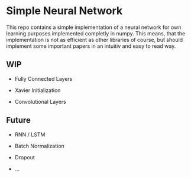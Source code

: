# Simple Neural Network
This repo contains a simple implementation of a neural network for own learning purposes implemented completly in numpy. This means, that the implementation is not as efficient as other libraries of course, but should implement some important papers in an intuitiv and easy to read way.

## WIP
- Fully Connected Layers

- Xavier Initialization

- Convolutional Layers

## Future

- RNN / LSTM

- Batch Normalization

- Dropout

- ...